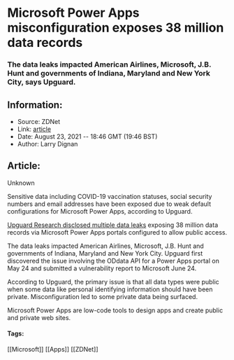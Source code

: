 # Microsoft Power Apps misconfiguration exposes 38 million data records
### The data leaks impacted American Airlines, Microsoft, J.B. Hunt and governments of Indiana, Maryland and New York City, says Upguard.

## Information:
+ Source: ZDNet
+ Link: [article](https://www.zdnet.com/article/microsoft-power-apps-misconfiguration-exposes-38-million-data-records/)
+ Date: August 23, 2021 -- 18:46 GMT (19:46 BST)
+ Author: Larry Dignan


## Article:
Unknown

Sensitive data including COVID-19 vaccination statuses, social security numbers and email addresses have been exposed due to weak default configurations for Microsoft Power Apps, according to Upguard. 

[Upguard Research disclosed multiple data leaks](https://www.upguard.com/breaches/power-apps) exposing 38 million data records via Microsoft Power Apps portals configured to allow public access. 

The data leaks impacted American Airlines, Microsoft, J.B. Hunt and governments of Indiana, Maryland and New York City. Upguard first discovered the issue involving the ODdata API for a Power Apps portal on May 24 and submitted a vulnerability report to Microsoft June 24. 

According to Upguard, the primary issue is that all data types were public when some data like personal identifying information should have been private. Misconfiguration led to some private data being surfaced. 

Microsoft Power Apps are low-code tools to design apps and create public and private web sites.





#### Tags:
[[Microsoft]] [[Apps]] [[ZDNet]]
